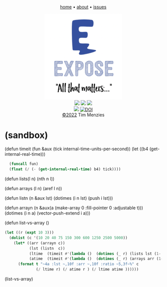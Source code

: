 <a name=top><br>
<!-- tricks from https://simpleicons.org/  https://studio.tailorbrands.com -->
<p align=center>
<a href="/README.md#top">home</a> • 
<a href="/docs/about.md">about</a> • 
<a href="https://github.com/4else/expose/issues">issues</a>  
</p><p align=center>
<a href="/README.md#top"><img src="/etc/img/expose.png" width=250></a><br>
<img src="https://img.shields.io/badge/purpose-se,ai-informational?style=flat&logo=hyper&logoColor=white&color=blueviolet">
<img src="https://img.shields.io/badge/language-lisp-informational?style=flat&logo=lua&logoColor=white&color=orange">
<a href="https://github.com/4duo/duo/actions"><img src="https://github.com/4duo/duo/workflows/tests/badge.svg"></a><br>
<img src="https://img.shields.io/badge/platform-osx,linux-informational?style=flat&logo=linux&logoColor=white&color=blue">
<a href="https://zenodo.org/badge/latestdoi/454593195"><img src="https://zenodo.org/badge/454593195.svg" alt="DOI"></a><br>
<a href="/LICENSE.md#top">&copy;2022</a> Tim Menzies
</p>




# (sandbox)


(defun timeit (fun &aux (tick internal-time-units-per-second))
  (let ((b4 (get-internal-real-time)))

```lisp
  (funcall fun)
  (float (/ (- (get-internal-real-time) b4) tick))))

```


(defun lists(l n) (nth n l))

(defun arrays (l n) (aref l n))

(defun listn (n &aux lst)
  (dotimes (i n lst) (push i lst)))

(defun arrayn (n &aux(a  (make-array 0 :fill-pointer 0 :adjustable t)))
  (dotimes (i n a) (vector-push-extend i a)))

(defun list-vs-array ()

```lisp
(let ((r (expt 10 3)))
  (dolist (c '(10 20 40 75 150 300 600 1250 2500 5000))
    (let* ((arr (arrayn c))
           (lst (listn  c))
           (ltime  (timeit #'(lambda ()  (dotimes (_ r) (lists lst (1- c))))))
           (atime  (timeit #'(lambda ()  (dotimes (_ r) (arrays arr (1- c)))))))
      (format t "~4a :lst ~,10f :arr ~,10f :ratio ~5,3f~%" c 
              (/ ltime r) (/ atime r ) (/ ltime atime ))))))

```


(list-vs-array)
